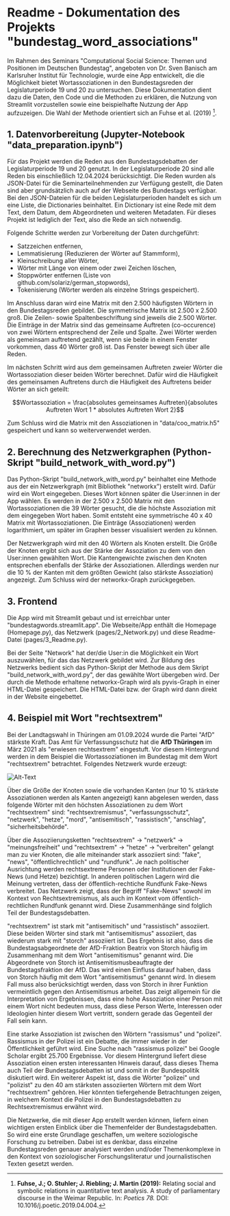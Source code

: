 # Readme - Dokumentation des Projekts "bundestag_word_associations"
Im Rahmen des Seminars "Computational Social Science: Themen und Positionen im Deutschen Bundestag", angeboten von Dr. Sven Banisch am Karlsruher Institut für Technologie, wurde eine App entwickelt, die die Möglichkeit bietet Wortassoziationen in den Bundestagsreden der Legislaturperiode 19 und 20 zu untersuchen. Diese Dokumentation dient dazu die Daten, den Code und die Methoden zu erklären, die Nutzung von Streamlit vorzustellen sowie eine beispielhafte Nutzung der App aufzuzeigen. Die Wahl der Methode orientiert sich an Fuhse et al. (2019) [^1].

## 1. Datenvorbereitung (Jupyter-Notebook "data_preparation.ipynb")
Für das Projekt werden die Reden aus den Bundestagsdebatten der Legislaturperiode 19 und 20 genutzt. In der Legislaturperiode 20 sind alle Reden bis einschließlich 12.04.2024 berücksichtigt. Die Reden wurden als JSON-Datei für die Seminarteilnehmenden zur Verfügung gestellt, die Daten sind aber grundsätzlich auch auf der Webseite des Bundestags verfügbar. Bei den JSON-Dateien für die beiden Legislaturperioden handelt es sich um eine Liste, die Dictionaries beinhaltet. Ein Dictionary ist eine Rede mit dem Text, dem Datum, dem Abgeordneten und weiteren Metadaten. Für dieses Projekt ist lediglich der Text, also die Rede an sich notwendig.

Folgende Schritte werden zur Vorbereitung der Daten durchgeführt:
- Satzzeichen entfernen,
- Lemmatisierung (Reduzieren der Wörter auf Stammform),
- Kleinschreibung aller Wörter,
- Wörter mit Länge von einem oder zwei Zeichen löschen,
- Stoppwörter entfernen (Liste von github.com/solariz/german_stopwords),
- Tokenisierung (Wörter werden als einzelne Strings gespeichert).

Im Anschluss daran wird eine Matrix mit den 2.500 häufigsten Wörtern in den Bundestagsreden gebildet. Die symmetrische Matrix ist 2.500 x 2.500 groß. Die Zeilen- sowie Spaltenbeschriftung sind jeweils die 2.500 Wörter. Die Einträge in der Matrix sind das gemeinsame Auftreten (co-occurence) von zwei Wörtern entsprechend der Zeile und Spalte. Zwei Wörter werden als gemeinsam auftretend gezählt, wenn sie beide in einem Fenster vorkommen, dass 40 Wörter groß ist. Das Fenster bewegt sich über alle Reden.

Im nächsten Schritt wird aus dem gemeinsamen Auftreten zweier Wörter die Wortassoziation dieser beiden Wörter berechnet. Dafür wird die Häufigkeit des gemeinsamen Auftretens durch die Häufigkeit des Auftretens beider Wörter an sich geteilt:

$$Wortassoziation = \frac{absolutes gemeinsames Auftreten}{absolutes Auftreten Wort 1 * absolutes Auftreten Wort 2}$$

Zum Schluss wird die Matrix mit den Assoziationen in "data/coo_matrix.h5" gespeichert und kann so weiterverwendet werden.

## 2. Berechnung des Netzwerkgraphen (Python-Skript "build_network_with_word.py")

Das Python-Skript "build_network_with_word.py" beinhaltet eine Methode aus der ein Netzwerkgraph (mit Bibliothek "networkx") erstellt wird. Dafür wird ein Wort eingegeben. Dieses Wort können später die User:innen in der App wählen. Es werden in der 2.500 x 2.500 Matrix mit den Wortassoziationen die 39 Wörter gesucht, die die höchste Assoziation mit dem eingegeben Wort haben. Somit entsteht eine symmetrische 40 x 40 Matrix mit Wortassoziationen. Die Einträge (Assoziationen) werden logarithmiert, um später im Graphen besser visualisiert werden zu können.

Der Netzwerkgraph wird mit den 40 Wörtern als Knoten erstellt. Die Größe der Knoten ergibt sich aus der Stärke der Assoziation zu dem von den User:innen gewählten Wort. Die Kantengewichte zwischen den Knoten entsprechen ebenfalls der Stärke der Assoziationen. Allerdings werden nur die 10 % der Kanten mit dem größten Gewicht (also stärkste Assoziation) angezeigt. Zum Schluss wird der networkx-Graph zurückgegeben.

## 3. Frontend

Die App wird mit Streamlit gebaut und ist erreichbar unter "bundestagwords.streamlit.app". Die Webseite/App enthält die Homepage (Homepage.py), das Netzwerk (pages/2_Network.py) und diese Readme-Datei (pages/3_Readme.py).

Bei der Seite "Network" hat der/die User:in die Möglichkeit ein Wort auszuwählen, für das das Netzwerk gebildet wird. Zur Bildung des Netzwerks bedient sich das Python-Skript der Methode aus dem Skript "build_network_with_word.py", der das gewählte Wort übergeben wird. Der durch die Methode erhaltene networkx-Graph wird als pyvis-Graph in einer HTML-Datei gespeichert. Die HTML-Datei bzw. der Graph wird dann direkt in der Website eingebettet.

## 4. Beispiel mit Wort "rechtsextrem"

Bei der Landtagswahl in Thüringen am 01.09.2024 wurde die Partei "AfD" stärkste Kraft. Das Amt für Verfassungsschutz hat die **AfD Thüringen** im März 2021 als "erwiesen rechtsextrem" eingestuft.  Vor diesem Hintergrund werden in dem Beispiel die Wortassoziationen im Bundestag mit dem Wort "rechtsextrem" betrachtet. Folgendes Netzwerk wurde erzeugt:

![Alt-Text]("dataReadme/network_rechtsextrem.PNG")

Über die Größe der Knoten sowie die vorhanden Kanten (nur 10 % stärkste Assoziationen werden als Kanten angezeigt) kann abgelesen werden, dass folgende Wörter mit den höchsten Assoziationen zu dem Wort "rechtsextrem" sind: "rechtsextremismus", "verfassungsschutz", "netzwerk", "hetze", "mord", "antisemitisch", "rassistisch", "anschlag", "sicherheitsbehörde".

Über die Assoziierungsketten "rechtsextrem" -> "netzwerk" -> "meinungsfreiheit" und "rechtsextrem" -> "hetze" -> "verbreiten" gelangt man zu vier Knoten, die alle miteinander stark assoziiert sind: "fake", "news", "öffentlichrechtlich" und "rundfunk". Je nach politischer Ausrichtung werden rechtsextreme Personen oder Institutionen der Fake-News (und Hetze) bezichtigt. In anderen politischen Lagern wird die Meinung vertreten, dass der öffentlich-rechtiche Rundfunk Fake-News verbreitet. Das Netzwerk zeigt, dass der Begriff "Fake-News" sowohl im Kontext von Rechtsextremismus, als auch im Kontext vom öffentlich-rechtlichen Rundfunk genannt wird. Diese Zusammenhänge sind folglich Teil der Bundestagsdebatten.

"rechtsextrem" ist stark mit "antisemitisch" und "rassistisch" assoziiert. Diese beiden Wörter sind stark mit "antisemitismus" assoziiert, das wiederum stark mit "storch" assoziiert ist. Das Ergebnis ist also, dass die Bundestagsabgeordnete der AfD-Fraktion Beatrix von Storch häufig im Zusammenhang mit dem Wort "antisemitismus" genannt wird. Die Abgeordnete von Storch ist Antisemitismusbeauftragte der Bundestagsfraktion der AfD. Das wird einen Einfluss darauf haben, dass von Storch häufig mit dem Wort "antisemitismus" genannt wird. In diesem Fall muss also berücksichtigt werden, dass von Storch in ihrer Funktion vermeintlich gegen den Antisemitismus arbeitet. Das zeigt allgemein für die Interpretation von Ergebnissen, dass eine hohe Assoziation einer Person mit einem Wort nicht bedeuten muss, dass diese Person Werte, Interessen oder Ideologien hinter diesem Wort vertritt, sondern gerade das Gegenteil der Fall sein kann.

Eine starke Assoziation ist zwischen den Wörtern "rassismus" und "polizei". Rassismus in der Polizei ist ein Debatte, die immer wieder in der Öffentlichkeit geführt wird. Eine Suche nach "rassismus polizei" bei Google Scholar ergibt 25.700 Ergebnisse. Vor diesem Hintergrund liefert diese Assoziation einen ersten interessanten Hinweis darauf, dass dieses Thema auch Teil der Bundestagsdebatten ist und somit in der Bundespolitik diskutiert wird. Ein weiterer Aspekt ist, dass die Wörter "polizei" und "polizist" zu den 40 am stärksten assoziierten Wörtern mit dem Wort "rechtsextrem" gehören. Hier könnten tiefergehende Betrachtungen zeigen, in welchem Kontext die Polizei in den Bundestagsdebatten zu Rechtsextremismus erwähnt wird.

Die Netzwerke, die mit dieser App erstellt werden können, liefern einen wichtigen ersten Einblick über die Themenfelder der Bundestagsdebatten. So wird eine erste Grundlage geschaffen, um weitere soziologische Forschung zu betreiben. Dabei ist es denkbar, dass einzelne Bundestagsreden genauer analysiert werden und/oder Themenkomplexe in den Kontext von soziologischer Forschungsliteratur und journalistischen Texten gesetzt werden.

[^1]: **Fuhse, J.; O. Stuhler; J. Riebling; J. Martin (2019):** Relating social and symbolic relations in quantitative text analysis. A study of parliamentary discourse in the Weimar Republic. In: *Poetics 78.* DOI: 10.1016/j.poetic.2019.04.004.
